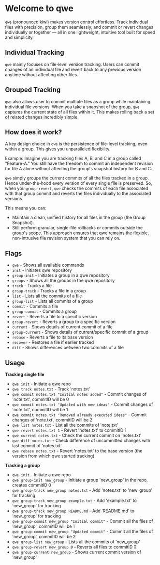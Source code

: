 # Welcome to qwe

`qwe` (pronounced kiwi) makes version control effortless. Track individual files with precision, group them seamlessly, and commit or revert changes individually or together — all in one lightweight, intuitive tool built for speed and simplicity.

## Individual Tracking

`qwe` mainly focuses on file-level version tracking. Users can commit changes of an individual file and revert back to any previous version anytime without affecting other files.

## Grouped Tracking

`qwe` also allows user to commit multiple files as a group while maintaining individual file versions. When you take a snapshot of the group, `qwe` captures the current state of all files within it. This makes rolling back a set of related changes incredibly simple.

## How does it work?

A key design choice in `qwe` is the persistence of file-level tracking, even within a group. This gives you unparalleled flexibility.

Example: Imagine you are tracking files A, B, and C in a group called "Feature-A." You still have the freedom to commit an independent revision for file A alone without affecting the group's snapshot history for B and C.

`qwe` simply groups the current commits of all the files tracked in a group. Hence under-the-hood every version of every single file is preserved. So, when you `group-revert`, `qwe` checks the commits of each file associated with that group commit and reverts the files individually to the associated versions.

This means you can:

- Maintain a clean, unified history for all files in the group (the Group Snapshot).
- Still perform granular, single-file rollbacks or commits outside the group's scope.
This approach ensures that qwe remains the flexible, non-intrusive file revision system that you can rely on.

## Flags

- `qwe` - Shows all available commands
- `init` - Initiates qwe repository
- `group-init` - Initiates a group in a qwe repository
- `groups` - Shows all the groups in the qwe repository
- `track` - Tracks a file
- `group-track` - Tracks a file in a group
- `list` - Lists all the commits of a file
- `group-list` - Lists all commits of a group
- `commit` - Commits a file
- `group-commit` - Commits a group
- `revert` - Reverts a file to a specific version
- `group-revert` - Reverts a group to a specific version
- `current` - Shows details of current commit of a file
- `group-current` - Shows details of current/specific commit of a group
- `rebase` - Reverts a file to its base version
- `recover` - Restores a file if earlier tracked
- `diff` - Shows differences between two commits of a file

## Usage

**Tracking single file**

* `qwe init` - Initiate a qwe repo
* `qwe track notes.txt` - Track 'notes.txt'
* `qwe commit notes.txt "Initial notes added"` - Commit changes of 'note.txt', commitID will be 0
* `qwe commit notes.txt "Updated with new ideas"` - Commit changes of 'note.txt', commitID will be 1
* `qwe commit notes.txt "Removed already executed ideas"` - Commit changes of 'note.txt', commitID will be 2
* `qwe list notes.txt` - List all the commits of 'note.txt'
* `qwe revert notes.txt 1` - Revert 'notes.txt' to commitID 1
* `qwe current notes.txt` - Check the current commit on 'notes.txt'
* `qwe diff notes.txt` - Check difference of uncommitted changes with last commit of 'notes.txt'
* `qwe rebase notes.txt` - Revert 'notes.txt' to the base version (the version from which qwe started tracking)

**Tracking a group**

* `qwe init` - Initiate a qwe repo
* `qwe group-init new_group` - Initiate a group 'new_group' in the repo, creates commitID 0
* `qwe group-track new_group notes.txt` - Add 'notes.txt' to 'new_group' for tracking
* `qwe group-track new_group example.txt` - Add 'example.txt' to 'new_group' for tracking
* `qwe group-track new_group README.md` - Add 'README.md' to 'new_group' for tracking
* `qwe group-commit new_group "Initial commit"` - Commit all the files of 'new_group', commitID will be 1
* `qwe group-commit new_group "Updated commit"` - Commit all the files of 'new_group', commitID will be 2
* `qwe group-list new_group` - Lists all the commits of 'new_group'
* `qwe group-revert new_group 0` - Reverts all files to commitID 0
* `qwe group-current new_group` - Shows current commit version of 'new_group'

